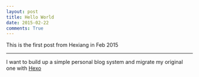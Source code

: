 ```yaml
---
layout: post
title: Hello World
date: 2015-02-22
comments: True
---
```


This is the first post from Hexiang in Feb 2015

<!--more-->

<hr class="soft"/>

I want to build up a simple personal blog system and migrate my original one with [Hexo](http://hexo.io)
